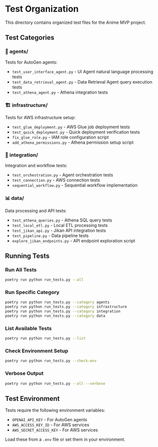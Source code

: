 # Test Organization

This directory contains organized test files for the Anime MVP project.

## Test Categories

### 🤖 agents/
Tests for AutoGen agents:
- `test_user_interface_agent.py` - UI Agent natural language processing tests
- `test_data_retrieval_agent.py` - Data Retrieval Agent query execution tests  
- `test_athena_agent.py` - Athena integration tests

### 🏗️ infrastructure/
Tests for AWS infrastructure setup:
- `test_glue_deployment.py` - AWS Glue job deployment tests
- `test_quick_deployment.py` - Quick deployment verification tests
- `fix_glue_role.py` - IAM role configuration script
- `add_athena_permissions.py` - Athena permission setup script

### 🔄 integration/
Integration and workflow tests:
- `test_orchestration.py` - Agent orchestration tests
- `test_connection.py` - AWS connection tests
- `sequential_workflow.py` - Sequential workflow implementation

### 📊 data/
Data processing and API tests:
- `test_athena_queries.py` - Athena SQL query tests
- `test_local_etl.py` - Local ETL processing tests
- `test_jikan_api.py` - Jikan API integration tests
- `test_pipeline.py` - Data pipeline tests
- `explore_jikan_endpoints.py` - API endpoint exploration script

## Running Tests

### Run All Tests
```bash
poetry run python run_tests.py --all
```

### Run Specific Category
```bash
poetry run python run_tests.py --category agents
poetry run python run_tests.py --category infrastructure  
poetry run python run_tests.py --category integration
poetry run python run_tests.py --category data
```

### List Available Tests
```bash
poetry run python run_tests.py --list
```

### Check Environment Setup
```bash
poetry run python run_tests.py --check-env
```

### Verbose Output
```bash
poetry run python run_tests.py --all --verbose
```

## Test Environment

Tests require the following environment variables:
- `OPENAI_API_KEY` - For AutoGen agents
- `AWS_ACCESS_KEY_ID` - For AWS services
- `AWS_SECRET_ACCESS_KEY` - For AWS services

Load these from a `.env` file or set them in your environment.